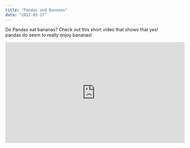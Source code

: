 ```yaml
---
title: "Pandas and Bananas"
data: "2022-03-17"
---
```

Do Pandas eat bananas? Check out this short video that shows that yes! pandas do
seem to really enjoy bananas!
<iframe width="560" height="315" src="https://www.youtube.com/embed/4SZl1r2O_bY" frameborder="0" allowfullscreen></iframe>